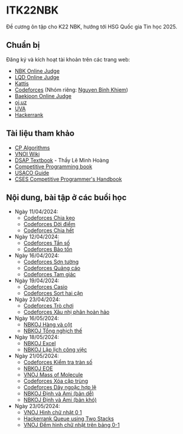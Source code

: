 # ITK22NBK

Đề cương ôn tập cho K22 NBK, hướng tới HSG Quốc gia Tin học 2025. 

## Chuẩn bị

Đăng ký và kích hoạt tài khoản trên các trang web:

- [NBK Online Judge](https://nbk.homes/)
- [LQD Online Judge](https://lqdoj.edu.vn/)
- [Kattis](https://open.kattis.com/)
- [Codeforces](https://codeforces.com/) (Nhóm riêng: [Nguyen Binh Khiem](https://codeforces.com/group/G0iFI97YZN/contests))
- [Baekjoon Online Judge](https://www.acmicpc.net/)
- [oj.uz](https://oj.uz/)
- [UVA](https://onlinejudge.org/)
- [Hackerrank](https://hackerrank.com/)

## Tài liệu tham khảo

- [CP Algorithms](https://cp-algorithms.com/index.html)
- [VNOI Wiki](https://vnoi.info/wiki/Home)
- [DSAP Textbook](http://c3giongrieng.edu.vn/images/images_logo/f_174.pdf) - Thầy Lê Minh Hoàng
- [Competitive Programming book](https://cpbook.net/)
- [USACO Guide](https://usaco.guide/dashboard/)
- [CSES Competitive Programmer's Handbook](https://cses.fi/book/book.pdf)

## Nội dung, bài tập ở các buổi học

- Ngày 11/04/2024:
  - [Codeforces Chia kẹo](https://codeforces.com/group/G0iFI97YZN/contest/517017/problem/A)
  - [Codeforces Dời điểm](https://codeforces.com/group/G0iFI97YZN/contest/517017/problem/B)
  - [Codeforces Chia hết](https://codeforces.com/group/G0iFI97YZN/contest/517017/problem/C)
- Ngày 12/04/2024:
  - [Codeforces Tần số](https://codeforces.com/group/G0iFI97YZN/contest/517412/problem/A)
  - [Codeforces Bảo tồn](https://codeforces.com/group/G0iFI97YZN/contest/517412/problem/B)
- Ngày 16/04/2024:
  - [Codeforces Sơn tường](https://codeforces.com/group/G0iFI97YZN/contest/518180/problem/A)
  - [Codeforces Quảng cáo](https://codeforces.com/group/G0iFI97YZN/contest/518180/problem/B)
  - [Codeforces Tam giác](https://codeforces.com/group/G0iFI97YZN/contest/518180/problem/C)
- Ngày 19/04/2024:
  - [Codeforces Casio](https://codeforces.com/group/G0iFI97YZN/contest/518472/problem/A)
  - [Codeforces Sort hai cận](https://codeforces.com/group/G0iFI97YZN/contest/518472/problem/B)
- Ngày 23/04/2024:
  - [Codeforces Trò chơi](https://codeforces.com/group/G0iFI97YZN/contest/519012/problem/A)
  - [Codeforces Xâu nhị phân hoàn hảo](https://codeforces.com/group/G0iFI97YZN/contest/519012/problem/B)
- Ngày 16/05/2024:
  - [NBKOJ Hàng và cột](https://nbk.homes/problem/cwdswaprc)
  - [NBKOJ Tổng nghịch thế](https://nbk.homes/problem/cwdpermuinv)
- Ngày 18/05/2024:
  - [NBKOJ Excel](https://nbk.homes/problem/mttnexcel)
  - [NBKOJ Lập lịch công việc](https://nbk.homes/problem/cwdmachine)
- Ngày 21/05/2024:
  - [Codeforces Kiểm tra tràn số](https://codeforces.com/group/G0iFI97YZN/contest/525202/problem/A)
  - [NBKOJ EOE](https://nbk.homes/problem/cwdeoe)
  - [VNOJ Mass of Molecule](https://oj.vnoi.info/problem/mmass)
  - [Codeforces Xóa cặp trùng](https://codeforces.com/group/G0iFI97YZN/contest/525202/problem/B)
  - [Codeforces Dãy ngoặc hợp lệ](https://codeforces.com/group/G0iFI97YZN/contest/525202/problem/C)
  - [NBKOJ Định và Ami (bản dễ)](https://nbk.homes/problem/dapchaue)
  - [NBKOJ Định và Ami (bản khó)](https://nbk.homes/problem/dapchauh)
- Ngày 23/05/2024:
  - [VNOJ Hình chữ nhật 0 1](https://oj.vnoi.info/problem/qbrect)
  - [Hackerrank Queue using Two Stacks](https://www.hackerrank.com/challenges/queue-using-two-stacks/problem)
  - [VNOJ Đếm hình chữ nhật trên bảng 0-1](https://oj.vnoi.info/problem/crec01)
